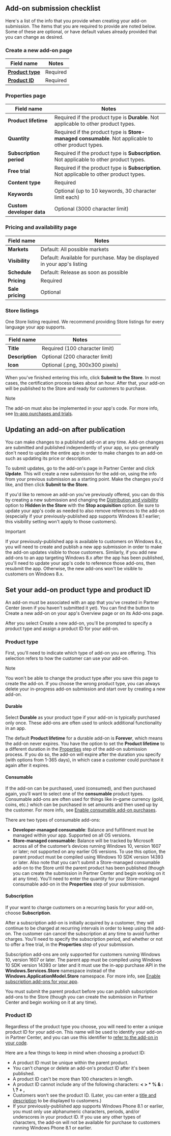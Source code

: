 ## Add-on submission checklist

Here's a list of the info that you provide when creating your add-on submission. The items that you are required to provide are noted below. Some of these are optional, or have default values already provided that you can change as desired.

### Create a new add-on page

| Field name                                                     | Notes    |
|----------------------------------------------------------------|----------|
| [**Product type**](#product-type) | Required |  
| [**Product ID**](#product-id)   | Required |

### Properties page

| Field name                | Notes                           |
|---------------------------|---------------------------------|
| **Product lifetime**      | Required if the product type is **Durable**. Not applicable to other product types. |
| **Quantity**              | Required if the product type is **Store-managed consumable**. Not applicable to other product types. |
| **Subscription period**   | Required if the product type is **Subscription**. Not applicable to other product types. |  
| **Free trial**            | Required if the product type is **Subscription**. Not applicable to other product types. |
| **Content type**          | Required                        |
| **Keywords**              | Optional (up to 10 keywords, 30 character limit each) |
| **Custom developer data** | Optional (3000 character limit) |

### Pricing and availability page

| Field name        | Notes                         |
|-------------------|-------------------------------|
| **Markets**      | Default: All possible markets |
| **Visibility**   | Default: Available for purchase. May be displayed in your app's listing |
| **Schedule**     | Default: Release as soon as possible |
| **Pricing**      | Required                      |
| **Sale pricing** | Optional                      |

### Store listings

One Store listing required. We recommend providing Store listings for every language your app supports.

| Field name      | Notes                           |
|-----------------|---------------------------------|
| **Title**       | Required (100 character limit)  |
| **Description** | Optional (200 character limit)  |
| **Icon**        | Optional (.png, 300x300 pixels) |

When you've finished entering this info, click **Submit to the Store**. In most cases, the certification process takes about an hour. After that, your add-on will be published to the Store and ready for customers to purchase.

> [!NOTE]
> The add-on must also be implemented in your app's code. For more info, see [In-app purchases and trials](/uwp/monetize/in-app-purchases-and-trials).

## Updating an add-on after publication

You can make changes to a published add-on at any time. Add-on changes are submitted and published independently of your app, so you generally don't need to update the entire app in order to make changes to an add-on such as updating its price or description.

To submit updates, go to the add-on's page in Partner Center and click **Update**. This will create a new submission for the add-on, using the info from your previous submission as a starting point. Make the changes you'd like, and then click **Submit to the Store**.

If you'd like to remove an add-on you've previously offered, you can do this by creating a new submission and changing the [Distribution and visibility](../../../apps/publish/publish-your-app/price-and-availability.md) option to **Hidden in the Store** with the **Stop acquisition** option. Be sure to update your app's code as needed to also remove references to the add-on (especially if your previously-published app supports Windows 8.1 earlier; this visibility setting won't apply to those customers).

> [!IMPORTANT]
> If your previously-published app is available to customers on Windows 8.x, you will need to create and publish a new app submission in order to make the add-on updates visible to those customers. Similarly, if you add new add-ons to an app targeting Windows 8.x after the app has been published, you'll need to update your app's code to reference those add-ons, then resubmit the app. Otherwise, the new add-ons won't be visible to customers on Windows 8.x.

## Set your add-on product type and product ID

An add-on must be associated with an app that you've created in Partner Center (even if you haven't submitted it yet). You can find the button to Create a new add-on on your app's Overview page or on its Add-ons page.

After you select Create a new add-on, you'll be prompted to specify a product type and assign a product ID for your add-on.

### Product type

First, you'll need to indicate which type of add-on you are offering. This selection refers to how the customer can use your add-on.

> [!NOTE]
> You won't be able to change the product type after you save this page to create the add-on. If you choose the wrong product type, you can always delete your in-progress add-on submission and start over by creating a new add-on.

<span id="durable" />

#### Durable

Select **Durable** as your product type if your add-on is typically purchased only once. These add-ons are often used to unlock additional functionality in an app.

The default **Product lifetime** for a durable add-on is **Forever**, which means the add-on never expires. You have the option to set the **Product lifetime** to a different duration in the [Properties](../../../apps/publish/publish-your-app/enter-app-properties.md) step of the add-on submission process. If you do so, the add-on will expire after the duration you specify (with options from 1-365 days), in which case a customer could purchase it again after it expires.

#### Consumable

If the add-on can be purchased, used (consumed), and then purchased again, you'll want to select one of the **consumable** product types. Consumable add-ons are often used for things like in-game currency (gold, coins, etc.) which can be purchased in set amounts and then used up by the customer. For more info, see [Enable consumable add-on purchases](/uwp/monetize/enable-consumable-add-on-purchases).

There are two types of consumable add-ons:
- **Developer-managed consumable**: Balance and fulfillment must be managed within your app. Supported on all OS versions.
- **Store-managed consumable:** Balance will be tracked by Microsoft across all of the customer’s devices running Windows 10, version 1607 or later; not supported on any earlier OS versions. To use this option, the parent product must be compiled using Windows 10 SDK version 14393 or later. Also note that you can't submit a Store-managed consumable add-on to the Store until the parent product has been published (though you can create the submission in Partner Center and begin working on it at any time). You'll need to enter the quantity for your Store-managed consumable add-on in the **Properties** step of your submission.

#### Subscription

If your want to charge customers on a recurring basis for your add-on, choose **Subscription**.

After a subscription add-on is initially acquired by a customer, they will continue to be charged at recurring intervals in order to keep using the add-on. The customer can cancel the subscription at any time to avoid further charges. You'll need to specify the subscription period, and whether or not to offer a free trial, in the **Properties** step of your submission.

Subscription add-ons are only supported for customers running Windows 10, version 1607 or later. The parent app must be compiled using Windows 10 SDK version 14393 or later and it must use the in-app purchase API in the **Windows.Services.Store** namespace instead of the **Windows.ApplicationModel.Store** namespace. For more info, see [Enable subscription add-ons for your app](/uwp/monetize/enable-subscription-add-ons-for-your-app).

You must submit the parent product before you can publish subscription add-ons to the Store (though you can create the submission in Partner Center and begin working on it at any time).

### Product ID

Regardless of the product type you choose, you will need to enter a unique product ID for your add-on. This name will be used to identify your add-on in Partner Center, and you can use this identifier to [refer to the add-on in your code](/uwp/monetize/in-app-purchases-and-trials#how-to-use-product-ids-for-add-ons-in-your-code).

Here are a few things to keep in mind when choosing a product ID:

- A product ID must be unique within the parent product.
- You can’t change or delete an add-on's product ID after it's been published.
- A product ID can't be more than 100 characters in length.
- A product ID cannot include any of the following characters: **&lt; &gt; \* % & : \\ ? + ,**
- Customers won't see the product ID. (Later, you can enter a [title and description](../../../apps/publish/publish-your-app/create-app-store-listing.md) to be displayed to customers.)
- If your previously-published app supports Windows Phone 8.1 or earlier, you must only use alphanumeric characters, periods, and/or underscores in your product ID. If you use any other types of characters, the add-on will not be available for purchase to customers running Windows Phone 8.1 or earlier.
